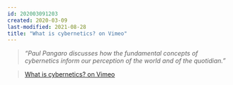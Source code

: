 ```yaml
---
id: 202003091203
created: 2020-03-09
last-modified: 2021-08-28
title: "What is cybernetics? on Vimeo"
---
```

>*“Paul Pangaro discusses how the fundamental concepts of cybernetics inform our perception of the world and of the quotidian.”* 

>[What is cybernetics? on Vimeo](https://vimeo.com/41776276) 